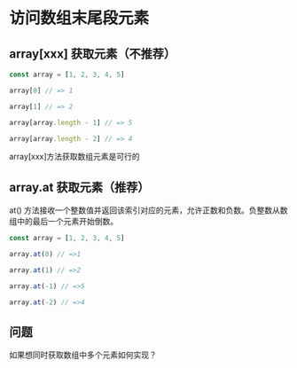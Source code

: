 # 访问数组末尾段元素

## array[xxx] 获取元素（不推荐）

```js
const array = [1, 2, 3, 4, 5]

array[0] // => 1

array[1] // => 2

array[array.length - 1] // => 5

array[array.length - 2] // => 4
```

array[xxx]方法获取数组元素是可行的

## array.at 获取元素（推荐）

at() 方法接收一个整数值并返回该索引对应的元素，允许正数和负数。负整数从数组中的最后一个元素开始倒数。

```js
const array = [1, 2, 3, 4, 5]

array.at(0) // =>1

array.at(1) // =>2

array.at(-1) // =>5

array.at(-2) // =>4
```

## 问题

如果想同时获取数组中多个元素如何实现？
